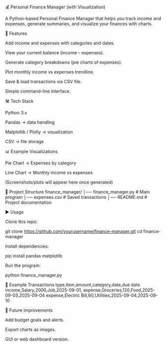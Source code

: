 💰 Personal Finance Manager (with Visualization)

A Python-based Personal Finance Manager that helps you track income and expenses, generate summaries, and visualize your finances with charts.

🚀 Features

Add income and expenses with categories and dates.

View your current balance (income – expenses).

Generate category breakdowns (pie charts of expenses).

Plot monthly income vs expenses trendline.

Save & load transactions via CSV file.

Simple command-line interface.

🛠️ Tech Stack

Python 3.x

Pandas → data handling

Matplotlib / Plotly → visualization

CSV → file storage

📊 Example Visualizations

Pie Chart → Expenses by category

Line Chart → Monthly income vs expenses

(Screenshots/plots will appear here once generated)

📂 Project Structure
finance_manager/
│── finance_manager.py   # Main program
│── expenses.csv         # Saved transactions
│── README.md            # Project documentation

▶️ Usage

Clone this repo:

git clone https://github.com/yourusername/finance-manager.git
cd finance-manager


Install dependencies:

pip install pandas matplotlib


Run the program:

python finance_manager.py

📌 Example Transactions
type,item,amount,category,date,due date
income,Salary,2000,Job,2025-09-01,
expense,Groceries,120,Food,2025-09-03,2025-09-04
expense,Electric Bill,60,Utilities,2025-09-04,2025-09-10

🔮 Future Improvements

Add budget goals and alerts.

Export charts as images.

GUI or web dashboard version.
